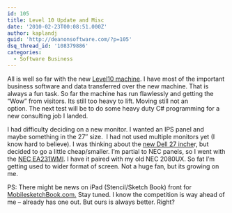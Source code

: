 ```yaml
---
id: 105
title: Level 10 Update and Misc
date: '2010-02-23T00:08:51.000Z'
author: kaplandj
guid: 'http://deanonsoftware.com/?p=105'
dsq_thread_id: '108379886'
categories:
  - Software Business
---
```

All is well so far with the new [Level10 machine](http://deanonsoftware.com/?p=100). I have most of the important business software and data transferred over the new machine. That is always a fun task. So far the machine has run flawlessly and getting the “Wow” from visitors. Its still too heavy to lift. Moving still not an option. The next test will be to do some heavy duty C# programming for a new consulting job I landed.

I had difficulty deciding on a new monitor. I wanted an IPS panel and maybe something in the 27″ size.  I had not used multiple monitors yet (I know hard to believe). I was thinking about the [new Dell 27 inche](http://accessories.us.dell.com/sna/productdetail.aspx?c=us&cs=04&l=en&s=bsd&sku=224-8284&redirect=1)r, but decided to go a little cheap/smaller. I’m partial to NEC panels, so I went with the [NEC EA231WMI](http://www.necdisplay.com/Products/Product/?product=a8f8336f-6f87-4065-b3ad-c2fa8204f2a0). I have it paired with my old NEC 2080UX. So fat I’m getting used to wider format of screen. Not a huge fan, but its growing on me.

PS: There might be news on iPad (Stencil/Sketch Book) front for [MobilesketchBook.com.](http://www.mobilesketchbook.com/) Stay tuned. I know the competition is way ahead of me – already has one out. But ours is always better. Right?
